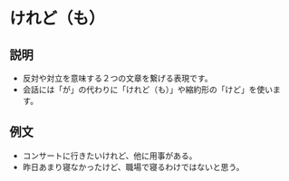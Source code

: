 # けれど（も）

## 説明

- 反対や対立を意味する２つの文章を繋げる表現です。
- 会話には「が」の代わりに「けれど（も）」や縮約形の「けど」を使います。

## 例文

- コンサートに行きたいけれど、他に用事がある。
- 昨日あまり寝なかったけど、職場で寝るわけではないと思う。